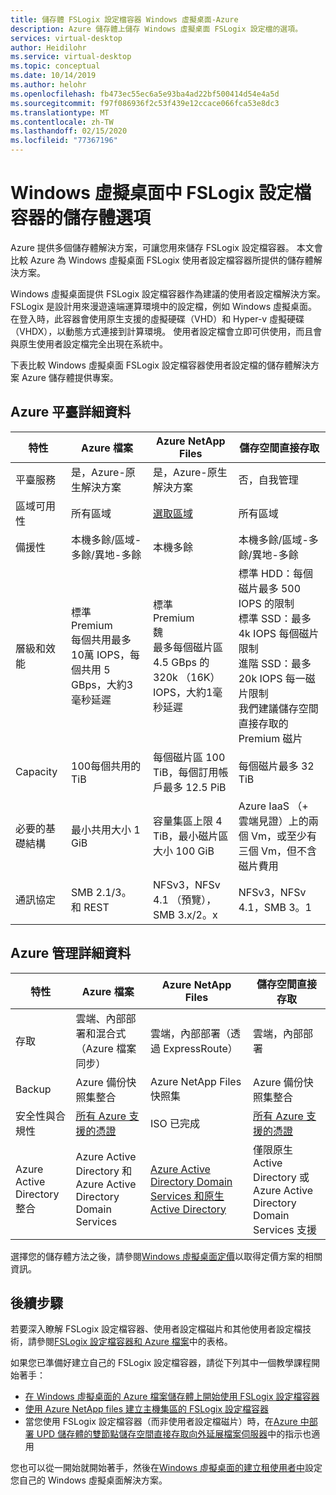 ```yaml
---
title: 儲存體 FSLogix 設定檔容器 Windows 虛擬桌面-Azure
description: Azure 儲存體上儲存 Windows 虛擬桌面 FSLogix 設定檔的選項。
services: virtual-desktop
author: Heidilohr
ms.service: virtual-desktop
ms.topic: conceptual
ms.date: 10/14/2019
ms.author: helohr
ms.openlocfilehash: fb473ec55ec6a5e93ba4ad22bf500414d54e4a5d
ms.sourcegitcommit: f97f086936f2c53f439e12ccace066fca53e8dc3
ms.translationtype: MT
ms.contentlocale: zh-TW
ms.lasthandoff: 02/15/2020
ms.locfileid: "77367196"
---
```

# <a name="storage-options-for-fslogix-profile-containers-in-windows-virtual-desktop"></a>Windows 虛擬桌面中 FSLogix 設定檔容器的儲存體選項

Azure 提供多個儲存體解決方案，可讓您用來儲存 FSLogix 設定檔容器。 本文會比較 Azure 為 Windows 虛擬桌面 FSLogix 使用者設定檔容器所提供的儲存體解決方案。

Windows 虛擬桌面提供 FSLogix 設定檔容器作為建議的使用者設定檔解決方案。 FSLogix 是設計用來漫遊遠端運算環境中的設定檔，例如 Windows 虛擬桌面。 在登入時，此容器會使用原生支援的虛擬硬碟（VHD）和 Hyper-v 虛擬硬碟（VHDX），以動態方式連接到計算環境。 使用者設定檔會立即可供使用，而且會與原生使用者設定檔完全出現在系統中。

下表比較 Windows 虛擬桌面 FSLogix 設定檔容器使用者設定檔的儲存體解決方案 Azure 儲存體提供專案。

## <a name="azure-platform-details"></a>Azure 平臺詳細資料

|特性|Azure 檔案|Azure NetApp Files|儲存空間直接存取|
|--------|-----------|------------------|---------------------|
|平臺服務|是，Azure-原生解決方案|是，Azure-原生解決方案|否，自我管理|
|區域可用性|所有區域|[選取區域](https://azure.microsoft.com/global-infrastructure/services/?products=netapp&regions=all)|所有區域|
|備援性|本機多餘/區域-多餘/異地-多餘|本機多餘|本機多餘/區域-多餘/異地-多餘|
|層級和效能|標準<br>Premium<br>每個共用最多10萬 IOPS，每個共用 5 GBps，大約3毫秒延遲|標準<br>Premium<br>魏<br>最多每個磁片區 4.5 GBps 的320k （16K） IOPS，大約1毫秒延遲|標準 HDD：每個磁片最多 500 IOPS 的限制<br>標準 SSD：最多 4k IOPS 每個磁片限制<br>進階 SSD：最多 20k IOPS 每一磁片限制<br>我們建議儲存空間直接存取的 Premium 磁片|
|Capacity|100每個共用的 TiB|每個磁片區 100 TiB，每個訂用帳戶最多 12.5 PiB|每個磁片最多 32 TiB|
|必要的基礎結構|最小共用大小 1 GiB|容量集區上限 4 TiB，最小磁片區大小 100 GiB|Azure IaaS （+ 雲端見證）上的兩個 Vm，或至少有三個 Vm，但不含磁片費用|
|通訊協定|SMB 2.1/3。 和 REST|NFSv3，NFSv 4.1 （預覽），SMB 3.x/2。x|NFSv3，NFSv 4.1，SMB 3。1|

## <a name="azure-management-details"></a>Azure 管理詳細資料

|特性|Azure 檔案|Azure NetApp Files|儲存空間直接存取|
|--------|-----------|------------------|---------------------|
|存取|雲端、內部部署和混合式（Azure 檔案同步）|雲端，內部部署（透過 ExpressRoute）|雲端，內部部署|
|Backup|Azure 備份快照集整合|Azure NetApp Files 快照集|Azure 備份快照集整合|
|安全性與合規性|[所有 Azure 支援的憑證](https://www.microsoft.com/trustcenter/compliance/complianceofferings)|ISO 已完成|[所有 Azure 支援的憑證](https://www.microsoft.com/trustcenter/compliance/complianceofferings)|
|Azure Active Directory 整合|Azure Active Directory 和 Azure Active Directory Domain Services|[Azure Active Directory Domain Services 和原生 Active Directory](../azure-netapp-files/azure-netapp-files-faqs.md#does-azure-netapp-files-support-azure-active-directory)|僅限原生 Active Directory 或 Azure Active Directory Domain Services 支援|

選擇您的儲存體方法之後，請參閱[Windows 虛擬桌面定價](https://azure.microsoft.com/pricing/details/virtual-desktop/)以取得定價方案的相關資訊。

## <a name="next-steps"></a>後續步驟

若要深入瞭解 FSLogix 設定檔容器、使用者設定檔磁片和其他使用者設定檔技術，請參閱[FSLogix 設定檔容器和 Azure 檔案](fslogix-containers-azure-files.md)中的表格。

如果您已準備好建立自己的 FSLogix 設定檔容器，請從下列其中一個教學課程開始著手：

- [在 Windows 虛擬桌面的 Azure 檔案儲存體上開始使用 FSLogix 設定檔容器](https://techcommunity.microsoft.com/t5/Windows-IT-Pro-Blog/Getting-started-with-FSLogix-profile-containers-on-Azure-Files/ba-p/746477)
- [使用 Azure NetApp files 建立主機集區的 FSLogix 設定檔容器](create-fslogix-profile-container.md)
- 當您使用 FSLogix 設定檔容器（而非使用者設定檔磁片）時，在[Azure 中部署 UPD 儲存體的雙節點儲存空間直接存取向外延展檔案伺服器](/windows-server/remote/remote-desktop-services/rds-storage-spaces-direct-deployment/)中的指示也適用

您也可以從一開始就開始著手，然後在[Windows 虛擬桌面的建立租使用者中](tenant-setup-azure-active-directory.md)設定您自己的 Windows 虛擬桌面解決方案。
